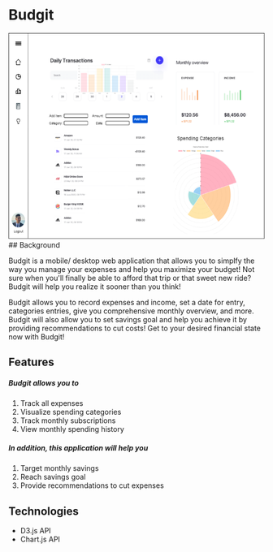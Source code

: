 # Budgit
<div align="center">
  <img width="550" height="406" src="https://github.com/hannnmc/Budgit/blob/main/assets/images/layout_draft.png">
</div>
## Background

Budgit is a mobile/ desktop web application that allows you to simplfy the way you manage your expenses and help you maximize your budget! Not sure when you'll finally be able to afford that trip or that sweet new ride? Budgit will help you realize it sooner than you think!

Budgit allows you to record expenses and income, set a date for entry, categories entries, give you comprehensive monthly overview, and more. Budgit will also allow you to set savings goal and help you achieve it by providing recommendations to cut costs! Get to your desired financial state now with Budgit!

## Features

##### Budgit allows you to
1. Track all expenses
2. Visualize spending categories
3. Track monthly subscriptions
4. View monthly spending history

##### In addition, this application will help you
1. Target monthly savings
2. Reach savings goal
3. Provide recommendations to cut expenses

## Technologies

- D3.js API
- Chart.js API
